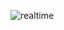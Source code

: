 ![realtime](https://github.com/IkbalBoztepe/React-Exercise/assets/105169509/41985e71-879c-494e-a26f-b666302c8169)
